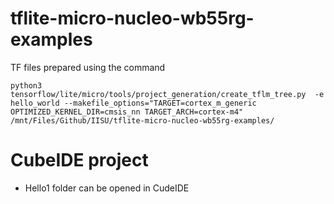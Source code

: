 # tflite-micro-nucleo-wb55rg-examples

TF files prepared using the command

```
python3 tensorflow/lite/micro/tools/project_generation/create_tflm_tree.py  -e hello_world --makefile_options="TARGET=cortex_m_generic OPTIMIZED_KERNEL_DIR=cmsis_nn TARGET_ARCH=cortex-m4" /mnt/Files/Github/IISU/tflite-micro-nucleo-wb55rg-examples/
```

# CubeIDE project

- Hello1 folder can be opened in CudeIDE



